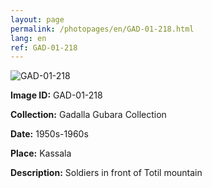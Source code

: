 ```yaml
---
layout: page
permalink: /photopages/en/GAD-01-218.html
lang: en
ref: GAD-01-218
---
```


![GAD-01-218](/smallimages/GAD-01-218-600.jpg)

**Image ID:** GAD-01-218

**Collection:** Gadalla Gubara Collection

**Date:** 1950s-1960s

**Place:** Kassala

**Description:** Soldiers in front of Totil mountain
